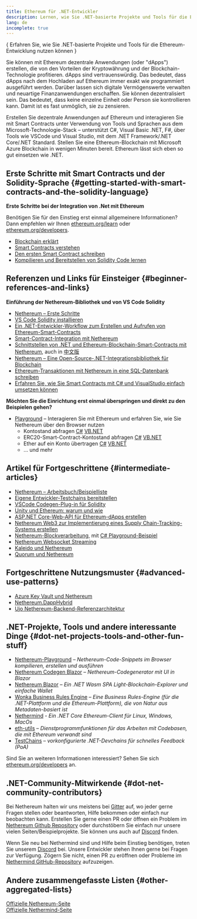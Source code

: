 ```yaml
---
title: Ethereum für .NET-Entwickler
description: Lernen, wie Sie .NET-basierte Projekte und Tools für die Ethereum-Entwicklung nutzen können
lang: de
incomplete: true
---
```


{
<FeaturedText>Erfahren Sie, wie Sie .NET-basierte Projekte und Tools für die Ethereum-Entwicklung nutzen können</FeaturedText>
}

Sie können mit Ethereum dezentrale Anwendungen (oder "dApps") erstellen, die von den Vorteilen der Kryptowährung und der Blockchain-Technologie profitieren. dApps sind vertrauenswürdig. Das bedeutet, dass dApps nach dem Hochladen auf Ethereum immer exakt wie programmiert ausgeführt werden. Darüber lassen sich digitale Vermögenswerte verwalten und neuartige Finanzanwendungen erschaffen. Sie können dezentralisiert sein. Das bedeutet, dass keine einzelne Einheit oder Person sie kontrollieren kann. Damit ist es fast unmöglich, sie zu zensieren.

Erstellen Sie dezentrale Anwendungen auf Ethereum und interagieren Sie mit Smart Contracts unter Verwendung von Tools und Sprachen aus dem Microsoft-Technologie-Stack – unterstützt C#, Visual Basic .NET, F#, über Tools wie VSCode und Visual Studio, mit dem .NET Framework/.NET Core/.NET Standard. Stellen Sie eine Ethereum-Blockchain mit Microsoft Azure Blockchain in wenigen Minuten bereit. Ethereum lässt sich eben so gut einsetzen wie .NET.

## Erste Schritte mit Smart Contracts und der Solidity-Sprache {#getting-started-with-smart-contracts-and-the-solidity-language}

**Erste Schritte bei der Integration von .Net mit Ethereum**

Benötigen Sie für den Einstieg erst einmal allgemeinere Informationen? Dann empfehlen wir Ihnen [ethereum.org/learn](/learn/) oder [ethereum.org/developers](/developers/).

- [Blockchain erklärt](https://kauri.io/article/d55684513211466da7f8cc03987607d5/blockchain-explained)
- [Smart Contracts verstehen](https://kauri.io/article/e4f66c6079e74a4a9b532148d3158188/ethereum-101-part-5-the-smart-contract)
- [Den ersten Smart Contract schreiben](https://kauri.io/article/124b7db1d0cf4f47b414f8b13c9d66e2/remix-ide-your-first-smart-contract)
- [Kompilieren und Bereitstellen von Solidity Code lernen](https://kauri.io/article/973c5f54c4434bb1b0160cff8c695369/understanding-smart-contract-compilation-and-deployment)

## Referenzen und Links für Einsteiger {#beginner-references-and-links}

**Einführung der Nethereum-Bibliothek und von VS Code Solidity**

- [Nethereum – Erste Schritte](https://docs.nethereum.com/en/latest/getting-started/)
- [VS Code Solidity installieren](https://marketplace.visualstudio.com/items?itemName=JuanBlanco.solidity)
- [Ein .NET-Entwickler-Workflow zum Erstellen und Aufrufen von Ethereum-Smart-Contracts](https://medium.com/coinmonks/a-net-developers-workflow-for-creating-and-calling-ethereum-smart-contracts-44714f191db2)
- [Smart-Contract-Integration mit Nethereum](https://kauri.io/#collections/Getting%20Started/smart-contracts-integration-with-nethereum/#smart-contracts-integration-with-nethereumm)
- [Schnittstellen von .NET und Ethereum-Blockchain-Smart-Contracts mit Nethereum](https://medium.com/my-blockchain-development-daily-journey/interfacing-net-and-ethereum-blockchain-smart-contracts-with-nethereum-2fa3729ac933), auch in [中文版](https://medium.com/my-blockchain-development-daily-journey/%E4%BD%BF%E7%94%A8nethereum%E9%80%A3%E6%8E%A5-net%E5%92%8C%E4%BB%A5%E5%A4%AA%E7%B6%B2%E5%8D%80%E5%A1%8A%E9%8F%88%E6%99%BA%E8%83%BD%E5%90%88%E7%B4%84-4a96d35ad1e1)
- [Nethereum – Eine Open-Source-.NET-Integrationsbibliothek für Blockchain](https://kauri.io/#collections/a%20hackathon%20survival%20guide/nethereum-an-open-source-.net-integration-library/)
- [Ethereum-Transaktionen mit Nethereum in eine SQL-Datenbank schreiben](https://medium.com/coinmonks/writing-ethereum-transactions-to-sql-database-using-nethereum-fd94e0e4fa36)
- [Erfahren Sie, wie Sie Smart Contracts mit C# und VisualStudio einfach umsetzen können](https://koukia.ca/deploy-ethereum-smart-contracts-using-c-and-visualstudio-5be188ae928c)

**Möchten Sie die Einrichtung erst einmal überspringen und direkt zu den Beispielen gehen?**

- [Playground](http://playground.nethereum.com/) – Interagieren Sie mit Ethereum und erfahren Sie, wie Sie Nethereum über den Browser nutzen
  - Kontostand abfragen [C#](http://playground.nethereum.com/csharp/id/1001) [VB.NET](http://playground.nethereum.com/vb/id/2001)
  - ERC20-Smart-Contract-Kontostand abfragen [C#](http://playground.nethereum.com/csharp/id/1005) [VB.NET](http://playground.nethereum.com/vb/id/2004)
  - Ether auf ein Konto übertragen [C#](http://playground.nethereum.com/csharp/id/1003) [VB.NET](http://playground.nethereum.com/vb/id/2003)
  - ... und mehr

## Artikel für Fortgeschrittene {#intermediate-articles}

- [Nethereum – Arbeitsbuch/Beispielliste](http://docs.nethereum.com/en/latest/Nethereum.Workbooks/docs/)
- [Eigene Entwickler-Testchains bereitstellen](https://github.com/Nethereum/Testchains)
- [VSCode Codegen-Plug-in für Solidity](https://docs.nethereum.com/en/latest/nethereum-codegen-vscodesolidity/)
- [Unity und Ethereum: warum und wie](https://www.raywenderlich.com/5509-unity-and-ethereum-why-and-how)
- [ASP.NET Core-Web-API für Ethereum-dApps erstellen](https://tech-mint.com/blockchain/create-asp-net-core-web-api-for-ethereum-dapps/)
- [Nethereum Web3 zur Implementierung eines Supply Chain-Tracking-Systems erstellen](http://blog.pomiager.com/post/using-nethereum-web3-to-implement-a-supply-chain-traking-system4)
- [Nethereum-Blockverarbeitung](https://nethereum.readthedocs.io/en/latest/nethereum-block-processing-detail/), mit [C# Playground-Beispiel](http://playground.nethereum.com/csharp/id/1025)
- [Nethereum Websocket Streaming](https://nethereum.readthedocs.io/en/latest/nethereum-subscriptions-streaming/)
- [Kaleido und Nethereum](https://kaleido.io/kaleido-and-nethereum/)
- [Quorum und Nethereum](https://github.com/Nethereum/Nethereum/blob/master/src/Nethereum.Quorum/README.md)

## Fortgeschrittene Nutzungsmuster {#advanced-use-patterns}

- [Azure Key Vault und Nethereum](https://github.com/Azure-Samples/bc-community-samples/tree/master/akv-nethereum)
- [Nethereum.DappHybrid](https://github.com/Nethereum/Nethereum.DappHybrid)
- [Ujo Nethereum-Backend-Referenzarchitektur](https://docs.nethereum.com/en/latest/nethereum-ujo-backend-sample/)

## .NET-Projekte, Tools und andere interessante Dinge {#dot-net-projects-tools-and-other-fun-stuff}

- [Nethereum-Playground](http://playground.nethereum.com/) – _Nethereum-Code-Snippets im Browser kompilieren, erstellen und ausführen_
- [Nethereum Codegen Blazor](https://github.com/Nethereum/Nethereum.CodeGen.Blazor) – _Nethereum-Codegenerator mit UI in Blazor_
- [Nethereum Blazor](https://github.com/Nethereum/NethereumBlazor) – _Ein .NET Wasm SPA Light-Blockchain-Explorer und einfache Wallet_
- [Wonka Business Rules Engine](https://docs.nethereum.com/en/latest/wonka/) – _Eine Business Rules-Engine (für die .NET-Plattform und die Ethereum-Plattform), die von Natur aus Metadaten-basiert ist_
- [Nethermind](https://github.com/NethermindEth/nethermind) - _Ein .NET Core Ethereum-Client für Linux, Windows, MacOs_
- [eth-utils](https://github.com/ethereum/eth-utils/) – _Dienstprogrammfunktionen für das Arbeiten mit Codebasen, die mit Ethereum verwandt sind_
- [TestChains](https://github.com/Nethereum/TestChains) – _vorkonfigurierte .NET-Devchains für schnelles Feedback (PoA)_

Sind Sie an weiteren Informationen interessiert? Sehen Sie sich [ethereum.org/developers](/developers/) an.

## .NET-Community-Mitwirkende {#dot-net-community-contributors}

Bei Nethereum halten wir uns meistens bei [Gitter](https://gitter.im/Nethereum/Nethereum) auf, wo jeder gerne Fragen stellen oder beantworten, Hilfe bekommen oder einfach nur beobachten kann. Erstellen Sie gerne einen PR oder öffnen ein Problem im [Nethereum Github Repository](https://github.com/Nethereum) oder durchstöbern Sie einfach nur unsere vielen Seiten/Beispielprojekte. Sie können uns auch auf [Discord](https://discord.gg/jQPrR58FxX) finden.

Wenn Sie neu bei Nethermind sind und Hilfe beim Einstieg benötigen, treten Sie unserem [Discord](http://discord.gg/PaCMRFdvWT) bei. Unsere Entwickler stehen Ihnen gerne bei Fragen zur Verfügung. Zögern Sie nicht, einen PR zu eröffnen oder Probleme im [Nethermind GitHub-Repository](https://github.com/NethermindEth/nethermind) aufzuzeigen.

## Andere zusammengefasste Listen {#other-aggregated-lists}

[Offizielle Nethereum-Seite](https://nethereum.com/)  
[Offizielle Nethermind-Seite](https://nethermind.io/)
